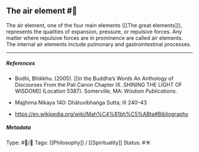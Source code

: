 ## The air element  #🧠 

The air element, one of the four main elements ([[The great elements]]), represents the qualities of expansion, pressure, or repulsive forces. Any matter where repulsive forces are in prominence are called air elements. The internal air elements include pulmonary and gastrointestinal processes. 

___

##### References

- Bodhi, Bhikkhu. (2005). [[In the Buddha’s Words An Anthology of Discourses From the Pali Canon Chapter IX. SHINING THE LIGHT OF WISDOM]] (Location 5387). Somerville, MA: _Wisdom Publications_.

- Majjhima Nikaya 140: Dhātuvibhaṅga Sutta; III 240–43

- https://en.wikipedia.org/wiki/Mah%C4%81bh%C5%ABta#Bibliography

##### Metadata

Type: #🔵/🔵 
Tags:  [[Philosophy]] / [[Spirituality]] 
Status: #☀️ 